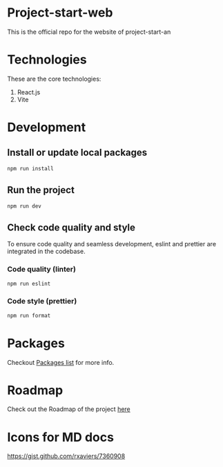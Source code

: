 # Project-start-web

This is the official repo for the website of project-start-an

# Technologies

These are the core technologies:

1. React.js
2. Vite

# Development

## Install or update local packages

```bash
npm run install
```

## Run the project

```bash
npm run dev
```

## Check code quality and style

To ensure code quality and seamless development, eslint and prettier are integrated in the codebase.

### Code quality (linter)

```bash
npm run eslint
```

### Code style (prettier)

```bash
npm run format
```

# Packages

Checkout [Packages list](../../wiki/Packages-list) for more info.

# Roadmap

Check out the Roadmap of the project [here](../../wiki/Roadmap)

# Icons for MD docs

https://gist.github.com/rxaviers/7360908
